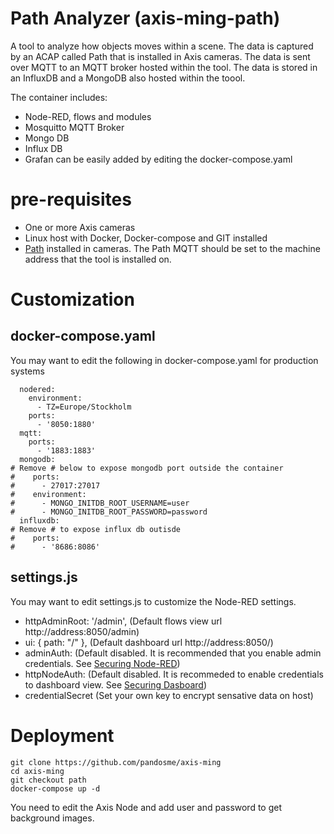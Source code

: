 # Path Analyzer (axis-ming-path)

A tool to analyze how objects moves within a scene.  The data is captured by an ACAP called Path that is installed in Axis cameras.  The data is sent over MQTT to an MQTT broker hosted within the tool.  The data is stored in an InfluxDB and a MongoDB also hosted within the toool.

The container includes:
* Node-RED, flows and modules
* Mosquitto MQTT Broker
* Mongo DB
* Influx DB
* Grafan can be easily added by editing the docker-compose.yaml


# pre-requisites
- One or more Axis cameras
- Linux host with Docker, Docker-compose and GIT installed
- [Path](https://api.aintegration.team/acap/path?source=axis-ming) installed in cameras.  The Path MQTT should be set to the machine address that the tool is installed on.

# Customization

## docker-compose.yaml
You may want to edit the following in docker-compose.yaml for production systems

```
  nodered:
    environment:
      - TZ=Europe/Stockholm
    ports:
      - '8050:1880'
  mqtt:
    ports:
      - '1883:1883'
  mongodb:
# Remove # below to expose mongodb port outside the container
#    ports:
#      - 27017:27017
#    environment:
#      - MONGO_INITDB_ROOT_USERNAME=user
#      - MONGO_INITDB_ROOT_PASSWORD=password
  influxdb:
# Remove # to expose influx db outisde  
#    ports:
#      - '8686:8086'  
```

## settings.js
You may want to edit settings.js to customize the Node-RED settings.
- httpAdminRoot: '/admin',   (Default flows view url http://address:8050/admin)
- ui: { path: "/" },         (Default dashboard url http://address:8050/)
- adminAuth:                 (Default disabled.  It is recommended that you enable admin credentials.  See [Securing Node-RED](https://nodered.org/docs/user-guide/runtime/securing-node-red#editor--admin-api-security))
- httpNodeAuth:              (Default disabled.  It is recommeded to enable credentials to dashboard view. See [Securing Dasboard](https://nodered.org/docs/user-guide/runtime/securing-node-red#http-node-security))
- credentialSecret           (Set your own key to encrypt sensative data on host)

# Deployment
```
git clone https://github.com/pandosme/axis-ming
cd axis-ming
git checkout path
docker-compose up -d
```

You need to edit the Axis Node and add user and password to get background images.
